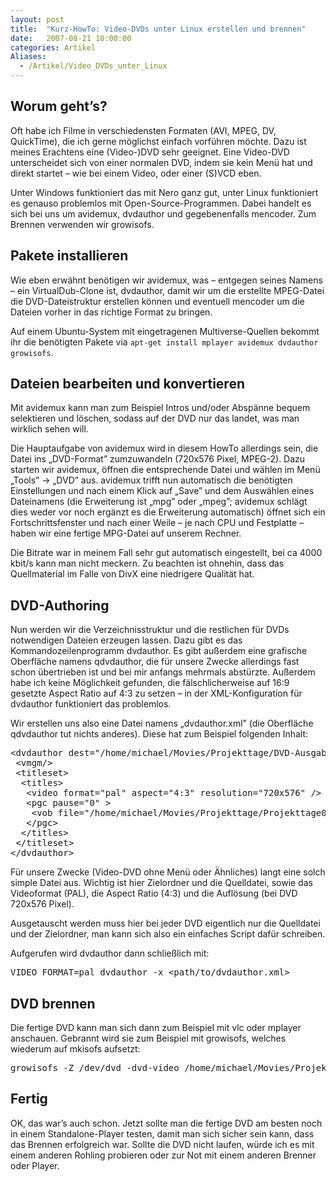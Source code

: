 ```yaml
---
layout: post
title:  "Kurz-HowTo: Video-DVDs unter Linux erstellen und brennen"
date:   2007-08-21 10:00:00
categories: Artikel
Aliases:
  - /Artikel/Video_DVDs_unter_Linux
---
```



<h2>Worum geht’s?</h2>

<p>
Oft habe ich Filme in verschiedensten Formaten (AVI, MPEG, DV, QuickTime), die
ich gerne möglichst einfach vorführen möchte. Dazu ist meines Erachtens eine
(Video-)DVD sehr geeignet. Eine Video-DVD unterscheidet sich von einer normalen
DVD, indem sie kein Menü hat und direkt startet – wie bei einem Video, oder
einer (S)VCD eben.
</p>

<p>
Unter Windows funktioniert das mit Nero ganz gut, unter Linux funktioniert es
genauso problemlos mit Open-Source-Programmen. Dabei handelt es sich bei uns um
avidemux, dvdauthor und gegebenenfalls mencoder. Zum Brennen verwenden wir
growisofs.
</p>

<h2>Pakete installieren</h2>

<p>
Wie eben erwähnt benötigen wir avidemux, was – entgegen seines Namens – ein
VirtualDub-Clone ist, dvdauthor, damit wir um die erstellte MPEG-Datei die
DVD-Dateistruktur erstellen können und eventuell mencoder um die Dateien vorher
in das richtige Format zu bringen.
</p>

<p>
Auf einem Ubuntu-System mit eingetragenen Multiverse-Quellen bekommt ihr die
benötigten Pakete via <code>apt-get install mplayer avidemux dvdauthor growisofs</code>.
</p>

<h2>Dateien bearbeiten und konvertieren</h2>

<p>
Mit avidemux kann man zum Beispiel Intros und/oder Abspänne bequem selektieren
und löschen, sodass auf der DVD nur das landet, was man wirklich sehen will.
</p>

<p>
Die Hauptaufgabe von avidemux wird in diesem HowTo allerdings sein, die Datei
ins „DVD-Format” zumzuwandeln (720x576 Pixel, MPEG-2). Dazu starten wir
avidemux, öffnen die entsprechende Datei und wählen im Menü „Tools” -> „DVD”
aus. avidemux trifft nun automatisch die benötigten Einstellungen und nach
einem Klick auf „Save” und dem Auswählen eines Dateinamens (die Erweiterung ist
„mpg” oder „mpeg”; avidemux schlägt dies weder vor noch ergänzt es die
Erweiterung automatisch) öffnet sich ein Fortschrittsfenster und nach einer
Weile – je nach CPU und Festplatte – haben wir eine fertige MPG-Datei auf
unserem Rechner.
</p>

<p>
Die Bitrate war in meinem Fall sehr gut automatisch eingestellt, bei ca 4000
kbit/s kann man nicht meckern. Zu beachten ist ohnehin, dass das Quellmaterial
im Falle von DivX eine niedrigere Qualität hat.
</p>

<h2>DVD-Authoring</h2>

<p>
Nun werden wir die Verzeichnisstruktur und die restlichen für DVDs notwendigen
Dateien erzeugen lassen. Dazu gibt es das Kommandozeilenprogramm dvdauthor. Es
gibt außerdem eine grafische Oberfläche namens qdvdauthor, die für unsere
Zwecke allerdings fast schon übertrieben ist und bei mir anfangs mehrmals
abstürzte. Außerdem habe ich keine Möglichkeit gefunden, die fälschlicherweise
auf 16:9 gesetzte Aspect Ratio auf 4:3 zu setzen – in der XML-Konfiguration für
dvdauthor funktioniert das problemlos.
</p>

<p>
Wir erstellen uns also eine Datei namens „dvdauthor.xml” (die Oberfläche
qdvdauthor tut nichts anderes). Diese hat zum Beispiel folgenden Inhalt:
</p>

<pre>
&lt;dvdauthor dest="/home/michael/Movies/Projekttage/DVD-Ausgabe"&gt;
 &lt;vmgm/&gt;
 &lt;titleset&gt;
  &lt;titles&gt;
   &lt;video format="pal" aspect="4:3" resolution="720x576" /&gt;
   &lt;pgc pause="0" &gt;
    &lt;vob file="/home/michael/Movies/Projekttage/Projekttage06.mpeg" pause="0" /&gt;
   &lt;/pgc&gt;
  &lt;/titles&gt;
 &lt;/titleset&gt;
&lt;/dvdauthor&gt;
</pre>

<p>
Für unsere Zwecke (Video-DVD ohne Menü oder Ähnliches) langt eine solch simple
Datei aus. Wichtig ist hier Zielordner und die Quelldatei, sowie das
Videoformat (PAL), die Aspect Ratio (4:3) und die Auflösung (bei DVD 720x576
Pixel).
</p>

<p>
Ausgetauscht werden muss hier bei jeder DVD eigentlich nur die Quelldatei und
der Zielordner, man kann sich also ein einfaches Script dafür schreiben.
</p>

<p>
Aufgerufen wird dvdauthor dann schließlich mit:
</p>
<pre>
VIDEO_FORMAT=pal dvdauthor -x &lt;path/to/dvdauthor.xml&gt;
</pre>

<h2>DVD brennen</h2>

<p>
Die fertige DVD kann man sich dann zum Beispiel mit vlc oder mplayer anschauen.
Gebrannt wird sie zum Beispiel mit growisofs, welches wiederum auf mkisofs
aufsetzt:
</p>

<pre>
growisofs -Z /dev/dvd -dvd-video /home/michael/Movies/Projekttage/DVD-Ausgabe
</pre>

<h2>Fertig</h2>

<p>
OK, das war’s auch schon. Jetzt sollte man die fertige DVD am besten noch in
einem Standalone-Player testen, damit man sich sicher sein kann, dass das
Brennen erfolgreich war. Sollte die DVD nicht laufen, würde ich es mit einem
anderen Rohling probieren oder zur Not mit einem anderen Brenner oder Player.
</p>
